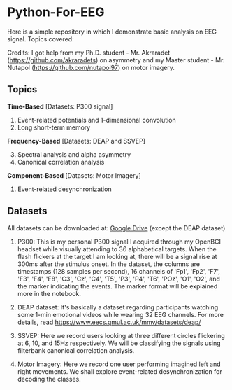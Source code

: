 # Python-For-EEG

Here is a simple repository in which I demonstrate basic analysis on EEG signal.  Topics covered:

Credits:  I got help from my Ph.D. student - Mr. Akraradet (https://github.com/akraradets) on asymmetry and my Master student - Mr. Nutapol (https://github.com/nutapol97) on motor imagery.  

## Topics

**Time-Based** [Datasets:  P300 signal]

1. Event-related potentials and 1-dimensional convolution
2. Long short-term memory

**Frequency-Based** [Datasets:  DEAP and SSVEP]

3. Spectral analysis and alpha asymmetry
4. Canonical correlation analysis

**Component-Based** [Datasets:  Motor Imagery]

1. Event-related desynchronization


## Datasets

All datasets can be downloaded at:  [Google Drive](https://drive.google.com/drive/folders/1q_UbAIP1yPCkIjYCMIaJWG2cBn0K4nfa?usp=sharing) (except the DEAP dataset)

1. P300:  This is my personal P300 signal I acquired through my OpenBCI headset while visually attending to 36 alphabetical targets.  When the flash flickers at the target I am looking at, there will be a signal rise at 300ms after the stimulus onset.   In the dataset, the columns are timestamps (128 samples per second), 16 channels of 'Fp1', 'Fp2', 'F7', 'F3', 'F4', 'F8', 'C3', 'Cz', 'C4', 'T5', 'P3', 'P4', 'T6', 'POz', 'O1', 'O2', and the marker indicating the events.  The marker format will be explained more in the notebook.

2. DEAP dataset:  It's basically a dataset regarding participants watching some 1-min emotional videos while wearing 32 EEG channels.  For more details, read https://www.eecs.qmul.ac.uk/mmv/datasets/deap/

3. SSVEP:  Here we record users looking at three different circles flickering at 6, 10, and 15Hz respectively.  We will be classifying the signals using filterbank canonical correlation analysis.

4. Motor Imagery: Here we record one user performing imagined left and right movements.  We shall explore event-related desynchronization for decoding the classes.

